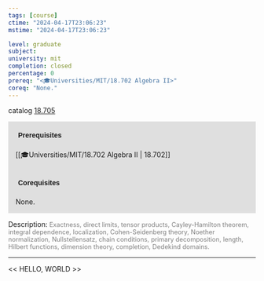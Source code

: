 ```yaml
---
tags: [course]
ctime: "2024-04-17T23:06:23"
mstime: "2024-04-17T23:06:23"

level: graduate
subject: 
university: mit
completion: closed
percentage: 0
prereq: "<🎓Universities/MIT/18.702 Algebra II>"
coreq: "None."
---
```


catalog [18.705](http://student.mit.edu/catalog/m18b.html#18.705)

<span style="display: block; padding: 15px; background-color: rgb(100, 100, 100, 0.2);"><font id="m_prereq1775_0" style="display: block; font-family: Arial, sans-serif; font-weight: bold; padding: 5px">Prerequisites</font><br><span id="prereq1775_0">[[🎓Universities/MIT/18.702 Algebra II | 18.702]]</span></span>
<span style="display: block; padding: 15px; background-color: rgb(100, 100, 100, 0.2);"><font id="m_coreq1775_0" style="display: block; font-family: Arial, sans-serif; font-weight: bold; padding: 5px">Corequisites</font><br><span id="coreq1775_0">None.</span></span>

<font style="">Description:</font>
<font style="color: grey; font-size: 0.8rem;">Exactness, direct limits, tensor products, Cayley-Hamilton theorem, integral dependence, localization, Cohen-Seidenberg theory, Noether normalization, Nullstellensatz, chain conditions, primary decomposition, length, Hilbert functions, dimension theory, completion, Dedekind domains.</font>



---

<< HELLO, WORLD >>
